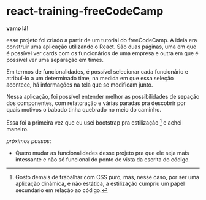 # react-training-freeCodeCamp

**vamo lá!**

esse projeto foi criado a partir de um tutorial do freeCodeCamp. A ideia era construir uma aplicação utilizando o React. 
São duas páginas, uma em que é possível ver cards com os funcionários de uma empresa e outra em que é possível ver uma separação em times. 

Em termos de funcionalidades, é possível selecionar cada funcionário e atribuí-lo a um determinado time, na medida em que essa seleção acontece, há informações na tela que se modificam junto. 

Nessa aplicação, foi possível entender melhor as possibilidades de sepação dos componentes, com refatoração e várias paradas pra descobrir por quais motivos o babado tinha quebrado no meio do caminho.  

Essa foi a primeira vez que eu usei bootstrap pra estilização [^1] e achei maneiro.

_próximos passos_:

- Quero mudar as funcionalidades desse projeto pra que ele seja mais intessante e não só funcional do ponto de vista da escrita do código.




[^1]: Gosto demais de trabalhar com CSS puro, mas, nesse caso, por ser uma aplicação dinâmica, e não estática, a estilização cumpriu um papel secundário em relação ao código.
